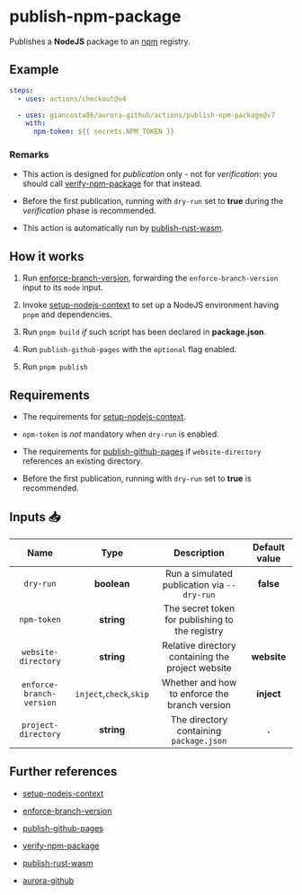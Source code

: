 # publish-npm-package

Publishes a **NodeJS** package to an [npm](https://www.npmjs.com/) registry.

## Example

```yaml
steps:
  - uses: actions/checkout@v4

  - uses: giancosta86/aurora-github/actions/publish-npm-package@v7
    with:
      npm-token: ${{ secrets.NPM_TOKEN }}
```

### Remarks

- This action is designed for _publication_ only - not for _verification_: you should call [verify-npm-package](../verify-npm-package/README.md) for that instead.

- Before the first publication, running with `dry-run` set to **true** during the _verification_ phase is recommended.

- This action is automatically run by [publish-rust-wasm](../publish-rust-wasm/README.md).

## How it works

1. Run [enforce-branch-version](../enforce-branch-version/README.md), forwarding the `enforce-branch-version` input to its `mode` input.

1. Invoke [setup-nodejs-context](../setup-nodejs-context/README.md) to set up a NodeJS environment having `pnpm` and dependencies.

1. Run `pnpm build` _if_ such script has been declared in **package.json**.

1. Run `publish-github-pages` with the `optional` flag enabled.

1. Run `pnpm publish`

## Requirements

- The requirements for [setup-nodejs-context](../setup-nodejs-context/README.md).

- `npm-token` is _not_ mandatory when `dry-run` is enabled.

- The requirements for [publish-github-pages](../publish-github-pages/README.md) if `website-directory` references an existing directory.

- Before the first publication, running with `dry-run` set to **true** is recommended.

## Inputs 📥

|           Name           |          Type           |                    Description                    | Default value |
| :----------------------: | :---------------------: | :-----------------------------------------------: | :-----------: |
|        `dry-run`         |       **boolean**       |    Run a simulated publication via `--dry-run`    |   **false**   |
|       `npm-token`        |       **string**        |  The secret token for publishing to the registry  |               |
|   `website-directory`    |       **string**        | Relative directory containing the project website |  **website**  |
| `enforce-branch-version` | `inject`,`check`,`skip` |   Whether and how to enforce the branch version   |  **inject**   |
|   `project-directory`    |       **string**        |      The directory containing `package.json`      |     **.**     |

## Further references

- [setup-nodejs-context](../setup-nodejs-context/README.md)

- [enforce-branch-version](../enforce-branch-version/README.md)

- [publish-github-pages](../publish-github-pages/README.md)

- [verify-npm-package](../verify-npm-package/README.md)

- [publish-rust-wasm](../publish-rust-wasm/README.md)

- [aurora-github](../../README.md)
